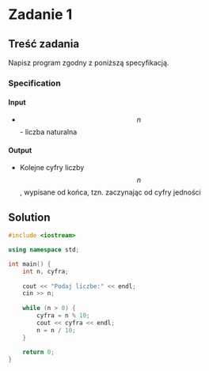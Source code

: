 # Zadanie 1

## Treść zadania

Napisz program zgodny z poniższą specyfikacją.

### Specification

#### Input

* $$n$$ - liczba naturalna

#### Output

* Kolejne cyfry liczby $$n$$, wypisane od końca, tzn. zaczynając od cyfry jedności

## Solution

```cpp
#include <iostream>

using namespace std;

int main() {
    int n, cyfra;
    
    cout << "Podaj liczbe:" << endl;
    cin >> n;
    
    while (n > 0) {
        cyfra = n % 10;
        cout << cyfra << endl;
        n = n / 10;
    }
    
    return 0;
}
```
